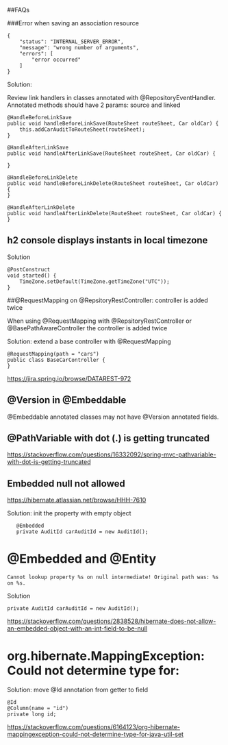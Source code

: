 ##FAQs

###Error when saving an association resource

    {
        "status": "INTERNAL_SERVER_ERROR",
        "message": "wrong number of arguments",
        "errors": [
            "error occurred"
        ]
    }

Solution: 

Review link handlers in classes annotated with @RepositoryEventHandler. 
Annotated methods should have 2 params: source and linked



    @HandleBeforeLinkSave
    public void handleBeforeLinkSave(RouteSheet routeSheet, Car oldCar) {
        this.addCarAuditToRouteSheet(routeSheet);
    }

    @HandleAfterLinkSave
    public void handleAfterLinkSave(RouteSheet routeSheet, Car oldCar) {

    }

    @HandleBeforeLinkDelete
    public void handleBeforeLinkDelete(RouteSheet routeSheet, Car oldCar) {
    }

    @HandleAfterLinkDelete
    public void handleAfterLinkDelete(RouteSheet routeSheet, Car oldCar) {
    }



## h2 console displays instants in local timezone

Solution


    @PostConstruct
    void started() {
        TimeZone.setDefault(TimeZone.getTimeZone("UTC"));
    }
 
 
##@RequestMapping on @RepsitoryRestController: controller is added twice

When using @RequestMapping with @RepsitoryRestController or @BasePathAwareController the controller is added twice


Solution: extend a base controller with @RequestMapping

    @RequestMapping(path = "cars")
    public class BaseCarController {
    }
    
https://jira.spring.io/browse/DATAREST-972


## @Version in @Embeddable

@Embeddable annotated classes may not have @Version annotated fields.


## @PathVariable with dot (.) is getting truncated

https://stackoverflow.com/questions/16332092/spring-mvc-pathvariable-with-dot-is-getting-truncated


## Embedded null not allowed

https://hibernate.atlassian.net/browse/HHH-7610

Solution: init the property with empty object
```
   @Embedded
   private AuditId carAuditId = new AuditId();
```

# @Embedded and @Entity 

    Cannot lookup property %s on null intermediate! Original path was: %s on %s.

Solution
    
    private AuditId carAuditId = new AuditId();

    
https://stackoverflow.com/questions/2838528/hibernate-does-not-allow-an-embedded-object-with-an-int-field-to-be-null
    
# org.hibernate.MappingException: Could not determine type for:

Solution: move @Id annotation from getter to field

    @Id
    @Column(name = "id")
    private long id;
 

https://stackoverflow.com/questions/6164123/org-hibernate-mappingexception-could-not-determine-type-for-java-util-set
